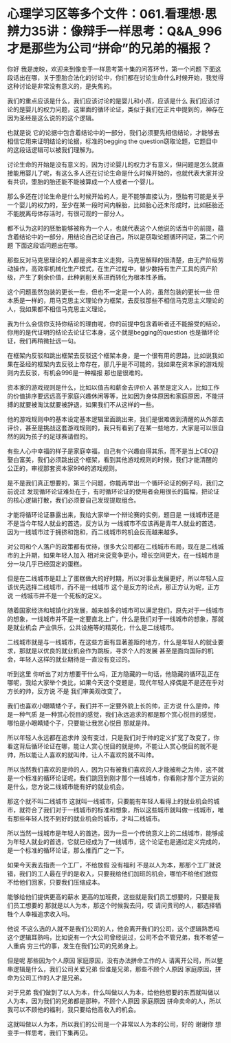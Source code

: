# 心理学习区等多个文件：061.看理想·思辨力35讲：像辩手一样思考：Q&A_996才是那些为公司“拼命”的兄弟的福报？

你好 我是庞映，欢迎来到像变手一样思考第十集的问答环节，第一个问题 下面这段话出在哪，关于堕胎合法化的讨论中，你们都在讨论生命什么时候开始，我觉得这种讨论是非常没有意义的，是失焦的。

我们的重点应该是什么，我们应该讨论的是婴儿和小孩，应该是什么 我们应该讨论的是婴儿的权力问题，这里面的循环论证，类似于我们在正片中提到的，神存在因为圣经是这么说的的这个逻辑。

也就是说 它的论据中包含着结论中的一部分，我们必须要先相信结论，才能够去相信它用来证明结论的论据，标准的begging the question窃取论题，它题目中的这段话逻辑可以被我们理解为。

讨论生命的开始是没有意义的，因为讨论婴儿的权力才有意义，但问题是怎么就直接能用婴儿了呢，有这么多人还在讨论生命是什么时候开始的，也就代表大家并没有共识，堕胎的胎还能不能被算成一个人或者一个婴儿。

那么多还在讨论生命是什么时候开始的人，是不能够直接认为，堕胎有可能是关乎一个婴儿的权力的，至少在某一段时间内躲胎，比如胎心还未形成时，比如胚胎还不能脱离母体存活时，有很可观的一部分人。

都不认为这时的胚胎能够被称为一个人，也就代表这个人他说的话当中的前提，蕴含着结论中的一部分，用结论自己论证自己，所以是窃取论题循环问证，第二个问题 下面这段话问题出在哪。

那些反对马克思理论的人都是资本主义走狗，马克思解释的很清楚，由无产阶级劳动操作，高效率机械化生产模式，在生产过程中，替少数持有生产工具的资产阶级，产生了剩余价值，此种剥削关系进而转化为根本性矛盾。

这个问题虽然包装的更长一些，但也不一定是一个人的，虽然包装的更长一些 但本质是一样的，用马克思主义理论作为框架，去反驳那些不相信马克思主义理论的人，我如果都不相信马克思主义理论。

我为什么会信你支持你结论的理由呢，你的前提中包含着听者还不能接受的结论，你用的是代证明的结论去论证它本身，这个就是begging的question 也是循环论证，我们再稍微扯远一句。

在框架内反驳和跳出框架去反驳这个框架本身，是一个很有用的思路，比如说我如果在圣经的框架内去反驳上帝存在，那几乎是不可能的，我如果在资本家的游戏规则内去反驳，有机会996是一种福报 那也是很难的。

资本家的游戏规则是什么，比如以值吉和薪金去评价人 甚至是定义人，比如工作的价值排序要远远高于家庭兴趣休闲等等，比如因为身体原因和家庭原因，不能拼搏的就要被淘汰就要被辞退，如果我们不从这样的一些。

他的游戏规则中的基本设定基本逻辑里面跳出来，我们是很难做到清醒的从外部去评价，甚至是挑战这套游戏规则的，我只有看到了在某一些地方，大家是可以很自然的因为孩子的足球赛请假的。

有些人心中幸福的样子是家庭幸福，自己有个兴趣自得其乐，而不是当上CEO迎娶白富美，我们必须跳出这个框架，看到其他游戏规则的时候，我们才能清醒的 公正的，审视那套资本家996的游戏规则。

是不是我们真正想要的，第三个问题，你能再举出一个循环论证的例子吗，我们之前说过 发现循环论证难处在于，有时循环论证的使用者会用很长的篇幅，把论证的核心逻辑打散，我们必须要自己发现提取组合。

才能将循环论证暴露出来，我给大家举一个辩论赛的实例，题目是 一线城市还是不是当今年轻人就业的首选，反方认为 一线城市不应该再是青年人就业的首选，因为一线城市过于拥挤和饱和，而二线城市的机会反而越来越多。

对公司和个人落户的政策都有优待，很多大公司都在二线城市布局，现在是二线城市的上升期，如果年轻人加入 相对来说竞争更小，增长空间更大，在一线城市是分一块几乎已经固定的蛋糕。

但是在二线城市是赶上了蛋糕做大的好时期，所以对事业发展更好，所以年轻人应该优先选择二线城市，而不是一线城市 这个是反方的论点，那正方认为呢，正方说 一线城市并不是一个死板的定义。

随着国家经济和城镇化的发展，越来越多的城市可以满足我们，原先对于一线城市的想象，一线城市并不是一定要直北上广，什么是我们对于一线城市的想象，那就是就业机会 产业俱乐，公共设施等的精英化，什么是二线城市。

二线城市就是与一线城市，在这些方面有显著差距的地方，什么是年轻人的就业要求，那就是以优良的就业机会作为跳板，寻求个人的发展 甚至是面向国际的机会，年轻人这样的就业期待是一直没有变过的。

听到这里 你听出了对方想要干什么吗，正方隐藏的一句话，他隐藏的循环乱正在哪呢，我给大家举个类比，如果今天这个变题是，现代年轻人择偶是不是还在乎对方长的帅，反方说 不是 我们审美观改变了。

我们也喜欢小眼睛矮个子，我们并不一定要外貌上长的帅，正方说 什么是帅，帅是一种气质 是一种赏心悦目的感觉，我们永远追求的都是那个赏心悦目的感觉，哪怕是小眼睛矮个子，只要能让我赏心悦目 那就是帅。

所以年轻人永远都在追求帅 没有变过，只是我们对于帅的定义扩宽了改变了，你看这背后循环论证在哪，能让人赏心悦目的就是帅，不能让人赏心悦目的就不是帅，所以能让人喜欢的就叫帅，让人不喜欢的就不叫帅。

所以当然我们喜欢的是帅的人，因为只有被我们喜欢的人才能被称之为帅，这不就是一个标准的循环论证呢，我们跳回到刚才那个一线城市，你看刚才那个正方说的是什么，您方说二线城市能有好的就业机会。

那这个就不叫二线城市 这就叫一线城市，只要能有年轻人看得上的就业机会的城市，就符合了我们对于一线城市的标准和想象，所以这些城市就叫做一线城市，唯有那些年轻人找不到好的就业机会的城市，才叫二线城市。

所以当然一线城市是年轻人的首选，因为一旦一个传统意义上的二线城市，能够成为年轻人就业的首选，它就已经成为了一线城市，这个论证也是通过定义完成的，是一个标准的循环论证，那么推而广之一下。

如果今天我去指责一个工厂，不给放假 没有福利 不是以人为本，那那个工厂就说 错，我们的工人最在乎的是收入，只要我给他们加班的机会，哪怕不给他们放假 不给他们回家，只要我们压缩成本。

能够给他们提供更高的薪水 更高的加班费，这些就是我们员工想要的，只要是我们员工想要的 那就是以人为本，那这个时候我去问，哎 请问贵司的人，都选择牺牲个人幸福追求收入吗。

他说 不这么选的人就不是我们公司的人，他会离开我们的公司，这个逻辑熟悉吗 这个逻辑耳熟吗，比如说有一个大公司曾经说过，公司不会不管兄弟，我不希望一人重病 穷三代的事，发生在我们公司的兄弟身上。

但是呢 那些因为个人原因 家庭原因，没有办法拼命工作的人 请离开公司，所以整串逻辑是什么，我们公司关爱兄弟 但谁是兄弟，那些不顾个人原因 家庭原因，拼命为公司工作的人才是兄弟。

对于兄弟 我们做到了以人为本，什么叫做以人为本，给他他想要的东西就叫做以人为本，因为我们的兄弟都是那种，不顾个人原因 家庭原因 拼命卖命的人，所以我可以不顾他的福利，我只要给他高收入的机会。

这就叫做以人为本，所以我们的公司是一个非常以人为本的公司，好的 谢谢你 想变手一样思考，我们下集再见。
